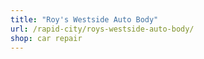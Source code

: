 ```yaml
---
title: "Roy's Westside Auto Body"
url: /rapid-city/roys-westside-auto-body/
shop: car repair
---
```

